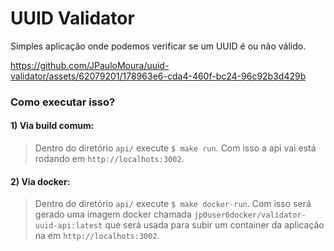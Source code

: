 # UUID Validator
Simples aplicação onde podemos verificar se um UUID é ou não válido.<br/>

https://github.com/JPauloMoura/uuid-validator/assets/62079201/178963e6-cda4-460f-bc24-96c92b3d429b

### Como executar isso? 
 #### 1) Via build comum:
 > Dentro do diretório `api/` execute `$ make run`. Com isso a api vai está rodando em `http://localhots:3002`.

 #### 2) Via docker:
  > Dentro do diretório `api/` execute `$ make docker-run`. Com isso será gerado uma imagem docker chamada `jp0user0docker/validator-uuid-api:latest` que será usada para subir um container da aplicação na em `http://localhots:3002`.
